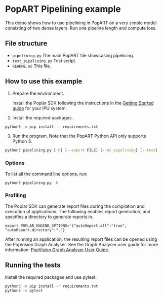 # PopART Pipelining example

This demo shows how to use pipelining in PopART on a very simple model
consisting of two dense layers. Run one pipeline length and compute loss.

## File structure

* `pipelining.py` The main PopART file showcasing pipelining.
* `test_pipelining.py` Test script.
* `README.md` This file.

## How to use this example

1) Prepare the environment.

   Install the Poplar SDK following the instructions in the [Getting Started guide](https://docs.graphcore.ai/en/latest/getting-started.html) for your IPU system.

2) Install the required packages.

```cmd
python3 -m pip install -r requirements.txt
```

3) Run the program. Note that the PopART Python API only supports Python 3.

```cmd
python3 pipelining.py [-h] [--export FILE] [--no_pipelining] [--test]
```

### Options

To list all the command line options, run:

```cmd
python3 pipelining.py -h
```

### Profiling

The Poplar SDK can generate report files during the compilation and execution of applications.
The following enables report generation, and specifies a directory to generate reports in.

```
export POPLAR_ENGINE_OPTIONS='{"autoReport.all":"true", "autoReport.directory":"."}'
```

After running an application, the resulting report files can be opened using the PopVision Graph Analyser.
See the Graph Analyser user guide for more information:
[PopVision Graph Analyser User Guide](https://docs.graphcore.ai/projects/graph-analyser-userguide/en/latest/).

## Running the tests

Install the required packages and use pytest.

```cmd
python3 -m pip install -r requirements.txt
python3 -m pytest
```
